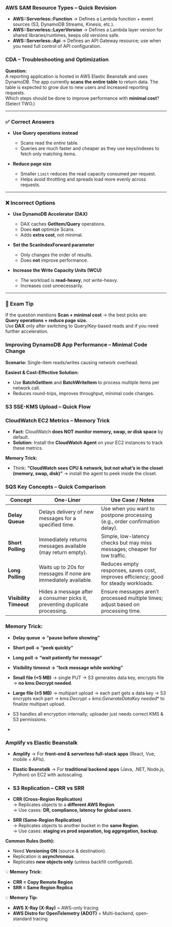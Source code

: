 ### AWS SAM Resource Types – Quick Revision

- **AWS::Serverless::Function** → Defines a Lambda function + event sources (S3, DynamoDB Streams, Kinesis, etc.).  
- **AWS::Serverless::LayerVersion** → Defines a Lambda layer version for shared libraries/runtimes, keeps old versions safe.  
- **AWS::Serverless::Api** → Defines an API Gateway resource; use when you need full control of API configuration.  


### CDA – Troubleshooting and Optimization

**Question:**  
A reporting application is hosted in AWS Elastic Beanstalk and uses DynamoDB. The app currently **scans the entire table** to return data. The table is expected to grow due to new users and increased reporting requests.  
Which steps should be done to improve performance with **minimal cost**? (Select TWO.)

---

### ✅ Correct Answers
- **Use Query operations instead**  
  - Scans read the *entire* table.  
  - Queries are much faster and cheaper as they use keys/indexes to fetch only matching items.  

- **Reduce page size**  
  - Smaller `Limit` reduces the read capacity consumed per request.  
  - Helps avoid throttling and spreads load more evenly across requests.  

---

### ❌ Incorrect Options
- **Use DynamoDB Accelerator (DAX)**  
  - DAX caches **GetItem/Query** operations.  
  - Does **not** optimize Scans.  
  - Adds **extra cost**, not minimal.  

- **Set the ScanIndexForward parameter**  
  - Only changes the order of results.  
  - Does **not** improve performance.  

- **Increase the Write Capacity Units (WCU)**  
  - The workload is **read-heavy**, not write-heavy.  
  - Increases cost unnecessarily.  

---

### 🔑 Exam Tip
If the question mentions **Scan + minimal cost** → the best picks are:  
**Query operations + reduce page size.**  
Use **DAX** only after switching to Query/Key-based reads and if you need further acceleration.


### Improving DynamoDB App Performance – Minimal Code Change

**Scenario:** Single-item reads/writes causing network overhead.

**Easiest & Cost-Effective Solution:**
- Use **BatchGetItem** and **BatchWriteItem** to process multiple items per network call.
- Reduces round-trips, improves throughput, minimal code changes.

### S3 SSE-KMS Upload – Quick Flow


### CloudWatch EC2 Metrics – Memory Trick

- **Fact:** CloudWatch **does NOT monitor memory, swap, or disk space** by default.  
- **Solution:** Install the **CloudWatch Agent** on your EC2 instances to track these metrics.  

**Memory Trick:**  
- Think: **“CloudWatch sees CPU & network, but not what’s in the closet (memory, swap, disk)”** → install the agent to peek inside the closet.

### SQS Key Concepts – Quick Comparison

| Concept | One-Liner | Use Case / Notes |
|---------|------------|-----------------|
| **Delay Queue** | Delays delivery of new messages for a specified time. | Use when you want to postpone processing (e.g., order confirmation delay). |
| **Short Polling** | Immediately returns messages available (may return empty). | Simple, low-latency checks but may miss messages; cheaper for low traffic. |
| **Long Polling** | Waits up to 20s for messages if none are immediately available. | Reduces empty responses, saves cost, improves efficiency; good for steady workloads. |
| **Visibility Timeout** | Hides a message after a consumer picks it, preventing duplicate processing. | Ensure messages aren’t processed multiple times; adjust based on processing time. |

### Memory Trick:
- **Delay queue → “pause before showing”**  
- **Short poll → “peek quickly”**  
- **Long poll → “wait patiently for message”**  
- **Visibility timeout → “lock message while working”**



- **Small file (<5 MB)** → single PUT → S3 generates data key, encrypts file → **no kms:Decrypt needed**.  
- **Large file (≥5 MB)** → multipart upload → each part gets a data key → S3 encrypts each part → **kms:Decrypt + kms:GenerateDataKey* needed** to finalize multipart upload.  
- S3 handles all encryption internally; uploader just needs correct KMS & S3 permissions.
- 
### Amplify vs Elastic Beanstalk

- **Amplify** → For **front-end & serverless full-stack apps** (React, Vue, mobile + APIs).  
- **Elastic Beanstalk** → For **traditional backend apps** (Java, .NET, Node.js, Python) on EC2 with autoscaling.

- ### S3 Replication – CRR vs SRR

- **CRR (Cross-Region Replication)**  
  → Replicates objects to a **different AWS Region**.  
  → Use cases: **DR, compliance, latency for global users**.  

- **SRR (Same-Region Replication)**  
  → Replicates objects to another bucket in the **same Region**.  
  → Use cases: **staging vs prod separation, log aggregation, backup**.  

**Common Rules (both):**  
- Need **Versioning ON** (source & destination).  
- Replication is **asynchronous**.  
- Replicates **new objects only** (unless backfill configured).  

💡 **Memory Trick:**  
- **CRR = Copy Remote Region**  
- **SRR = Same Region Replica**


💡 **Memory Tip:**

- **AWS X-Ray (X-Ray)** = AWS-only tracing  
- **AWS Distro for OpenTelemetry (ADOT)** = Multi-backend, open-standard tracing


